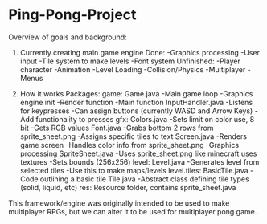 # Ping-Pong-Project

Overview of goals and background:

1. Currently creating main game engine
	Done:
		-Graphics processing
		-User input
		-Tile system to make levels
		-Font system
	Unfinished:
		-Player character
		-Animation
		-Level Loading
		-Collision/Physics
		-Multiplayer
		-Menus
		
2. How it works
	Packages:
			game:
				Game.java
					-Main game loop
					-Graphics engine init
					-Render function
					-Main function
				InputHandler.java
					-Listens for keypresses
					-Can assign buttons (currently WASD and Arrow Keys)
					-Add functionality to presses
			gfx:
				Colors.java
					-Sets limit on color use, 8 bit
					-Gets RGB values
				Font.java
					-Grabs bottom 2 rows from sprite_sheet.png
					-Assigns specific tiles to text
				Screen.java
					-Renders game screen
					-Handles color info from sprite_sheet.png
					-Graphics processing
				SpriteSheet.java
					-Uses sprite_sheet.png like minecraft uses textures
					-Sets bounds (256x256)
			level:
				Level.java
					-Generates level from selected tiles
					-Use this to make maps/levels
			level.tiles:
				BasicTile.java
					-Code outlining a basic tile
				Tile.java
					-Abstract class defining tile types (solid, liquid, etc)
			res:
				Resource folder, contains sprite_sheet.java
				
This framework/engine was originally intended to be used to make
multiplayer RPGs, but we can alter it to be used for multiplayer
pong game.
